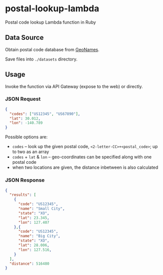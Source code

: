 # postal-lookup-lambda

Postal code lookup Lambda function in Ruby

## Data Source

Obtain postal code database from [GeoNames](http://www.geonames.org/).

Save files into `./datasets` directory.

## Usage

Invoke the function via API Gateway (expose to the web) or directly.

### JSON Request

```json
{
  "codes": ["US12345", "US67890"],
  "lat": 30.012,
  "lon": -140.789
}
```

Possible options are:

- `codes` – look up the given postal code, `<2-letter-CC>+<postal_code>`; up to two as an array
- `codes` + `lat` & `lon` – geo-coordinates can be specified along with one postal code
- when two locations are given, the distance inbetween is also calculated

### JSON Response

```json
{
  "results": [
    {
      "code": "US12345",
      "name": "Small City",
      "state": "XO",
      "lat": 23.345,
      "lon": 127.407
    },{
      "code": "US12345",
      "name": "Big City",
      "state": "XO",
      "lat": 28.006,
      "lon": 127.516,
    }
  ],
  "distance": 516480
}
```

